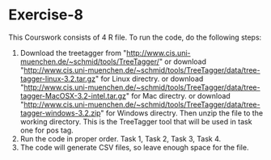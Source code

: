 # Exercise-8
This Courswork consists of 4 R file.
To run the code, do the following steps:
1. Download the treetagger from "http://www.cis.uni-muenchen.de/~schmid/tools/TreeTagger/"
   or download "http://www.cis.uni-muenchen.de/~schmid/tools/TreeTagger/data/tree-tagger-linux-3.2.tar.gz" for Linux directry.
   or download "http://www.cis.uni-muenchen.de/~schmid/tools/TreeTagger/data/tree-tagger-MacOSX-3.2-intel.tar.gz" for Mac directry.
   or download "http://www.cis.uni-muenchen.de/~schmid/tools/TreeTagger/data/tree-tagger-windows-3.2.zip" for Windows directry.
   Then unzip the file to the working directory. This is the TreeTagger tool that will be used in task one for pos tag.
2. Run the code in proper order. Task 1, Task 2, Task 3, Task 4.
3. The code will generate CSV files, so leave enough space for the file.
